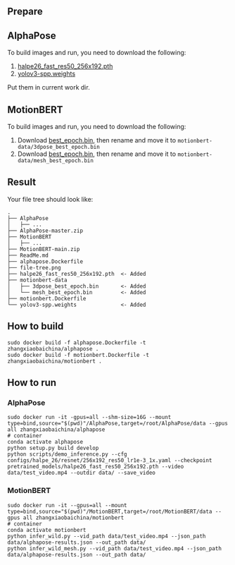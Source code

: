 ## Prepare

## AlphaPose

To build images and run, you need to download the following:
1. [halpe26_fast_res50_256x192.pth](https://drive.google.com/file/d/1S-ROA28de-1zvLv-hVfPFJ5tFBYOSITb/view)
2. [yolov3-spp.weights](https://drive.usercontent.google.com/download?id=1D47msNOOiJKvPOXlnpyzdKA3k6E97NTC&export=download&authuser=0&confirm=t&uuid=b5c52340-197e-4d47-b874-b856e2ce469c&at=APZUnTVpX9wiVk-5-mfRVhmeZwS5%3A1717743467375)

Put them in current work dir.

## MotionBERT

To build images and run, you need to download the following:
1. Download [best_epoch.bin](https://onedrive.live.com/?authkey=%21ALuKCr9wihi87bI&id=A5438CD242871DF0%21190&cid=A5438CD242871DF0), then rename and move it to `motionbert-data/3dpose_best_epoch.bin`
2. Download [best_epoch.bin](https://onedrive.live.com/?authkey=%21AKBg2yUINYw1CL0&id=A5438CD242871DF0%21185&cid=A5438CD242871DF0), then rename and move it to `motionbert-data/mesh_best_epoch.bin`

## Result

Your file tree should look like:

```shell
.
├── AlphaPose
│   ├── ...
├── AlphaPose-master.zip
├── MotionBERT
│   ├── ...
├── MotionBERT-main.zip
├── ReadMe.md
├── alphapose.Dockerfile
├── file-tree.png
├── halpe26_fast_res50_256x192.pth  <- Added
├── motionbert-data
│   ├── 3dpose_best_epoch.bin       <- Added
│   └── mesh_best_epoch.bin         <- Added
├── motionbert.Dockerfile
└── yolov3-spp.weights              <- Added
```

## How to build

```shell
sudo docker build -f alphapose.Dockerfile -t zhangxiaobaichina/alphapose .
sudo docker build -f motionbert.Dockerfile -t zhangxiaobaichina/motionbert .
```

## How to run

### AlphaPose

```shell
sudo docker run -it -gpus=all --shm-size=16G --mount type=bind,source="$(pwd)"/AlphaPose,target=/root/AlphaPose/data --gpus all zhangxiaobaichina/alphapose
# container
conda activate alphapose
python setup.py build develop
python scripts/demo_inference.py --cfg configs/halpe_26/resnet/256x192_res50_lr1e-3_1x.yaml --checkpoint pretrained_models/halpe26_fast_res50_256x192.pth --video data/test_video.mp4 --outdir data/ --save_video
```

### MotionBERT

```shell
sudo docker run -it --gpus=all --mount type=bind,source="$(pwd)"/MotionBERT,target=/root/MotionBERT/data --gpus all zhangxiaobaichina/motionbert
# container
conda activate motionbert
python infer_wild.py --vid_path data/test_video.mp4 --json_path data/alphapose-results.json --out_path data/
python infer_wild_mesh.py --vid_path data/test_video.mp4 --json_path data/alphapose-results.json --out_path data/
```
